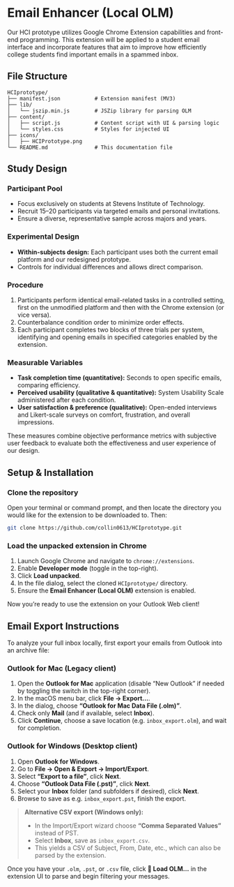 # Email Enhancer (Local OLM)

Our HCI prototype utilizes Google Chrome Extension capabilities and front-end programming. This extension will be applied to a student email interface and incorporate features that aim to improve how efficiently college students find important emails in a spammed inbox.

## File Structure

```
HCIprototype/
├── manifest.json           # Extension manifest (MV3)
├── lib/
│   └── jszip.min.js        # JSZip library for parsing OLM
├── content/
│   ├── script.js           # Content script with UI & parsing logic
│   └── styles.css          # Styles for injected UI
├── icons/
│   ├── HCIPrototype.png
└── README.md               # This documentation file
```

## Study Design

### Participant Pool
- Focus exclusively on students at Stevens Institute of Technology.  
- Recruit 15–20 participants via targeted emails and personal invitations.  
- Ensure a diverse, representative sample across majors and years.

### Experimental Design
- **Within-subjects design:** Each participant uses both the current email platform and our redesigned prototype.  
- Controls for individual differences and allows direct comparison.

### Procedure
1. Participants perform identical email-related tasks in a controlled setting, first on the unmodified platform and then with the Chrome extension (or vice versa).  
2. Counterbalance condition order to minimize order effects.  
3. Each participant completes two blocks of three trials per system, identifying and opening emails in specified categories enabled by the extension.

### Measurable Variables
- **Task completion time (quantitative):** Seconds to open specific emails, comparing efficiency.  
- **Perceived usability (qualitative & quantitative):** System Usability Scale administered after each condition.  
- **User satisfaction & preference (qualitative):** Open-ended interviews and Likert-scale surveys on comfort, frustration, and overall impressions.

These measures combine objective performance metrics with subjective user feedback to evaluate both the effectiveness and user experience of our design.

## Setup & Installation

### Clone the repository

Open your terminal or command prompt, and then locate the directory you would like for the extension to be downloaded to.  Then:
```bash
git clone https://github.com/collin0613/HCIprototype.git
```

### Load the unpacked extension in Chrome

1. Launch Google Chrome and navigate to `chrome://extensions`.
2. Enable **Developer mode** (toggle in the top-right).
3. Click **Load unpacked**.
4. In the file dialog, select the cloned `HCIprototype/` directory.
5. Ensure the **Email Enhancer (Local OLM)** extension is enabled.

Now you’re ready to use the extension on your Outlook Web client!

## Email Export Instructions

To analyze your full inbox locally, first export your emails from Outlook into an archive file:

### Outlook for Mac (Legacy client)
1. Open the **Outlook for Mac** application (disable “New Outlook” if needed by toggling the switch in the top-right corner).  
2. In the macOS menu bar, click **File → Export…**.  
3. In the dialog, choose **“Outlook for Mac Data File (.olm)”**.  
4. Check only **Mail** (and if available, select **Inbox**).  
5. Click **Continue**, choose a save location (e.g. `inbox_export.olm`), and wait for completion.

### Outlook for Windows (Desktop client)
1. Open **Outlook for Windows**.  
2. Go to **File → Open & Export → Import/Export**.  
3. Select **“Export to a file”**, click **Next**.  
4. Choose **“Outlook Data File (.pst)”**, click **Next**.  
5. Select your **Inbox** folder (and subfolders if desired), click **Next**.  
6. Browse to save as e.g. `inbox_export.pst`, finish the export.

> **Alternative CSV export (Windows only):**  
> - In the Import/Export wizard choose **“Comma Separated Values”** instead of PST.  
> - Select **Inbox**, save as `inbox_export.csv`.  
> - This yields a CSV of Subject, From, Date, etc., which can also be parsed by the extension.

Once you have your `.olm`, `.pst`, or `.csv` file, click **📂 Load OLM…** in the extension UI to parse and begin filtering your messages.
